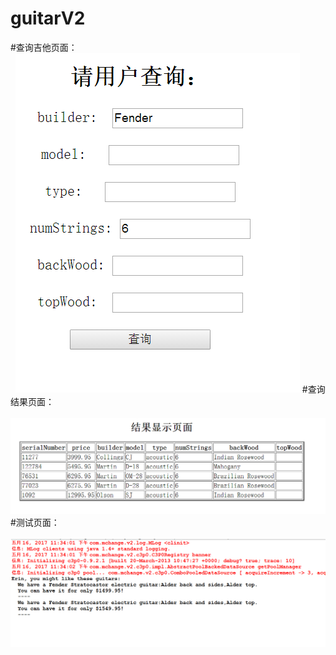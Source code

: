 # guitarV2
#查询吉他页面：<br>
   ![](/查询页面.PNG)
#查询结果页面：<br>
   ![](/结果显示.PNG)
#测试页面：<br>
   ![](/测试页面.PNG)
